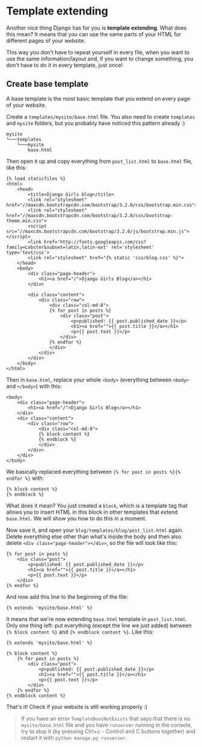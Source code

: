 # Template extending

Another nice thing Django has for you is __template extending__. What does this mean? It means that you can use the same parts of your HTML for different pages of your website.

This way you don't have to repeat yourself in every file, when you want to use the same information/layout and, if you want to change something, you don't have to do it in every template, just once!

## Create base template

A base template is the most basic template that you extend on every page of your website.

Create a `templates/mysite/base.html` file. You also need to create `templates` and `mysite` folders, but you probably have noticed this pattern already :)

    mysite
    └───templates
        └───mysite
            base.html

Then open it up and copy everything from `post_list.html` to `base.html` file, like this:

    {% load staticfiles %}
    <html>
        <head>
            <title>Django Girls blog</title>
            <link rel="stylesheet" href="//maxcdn.bootstrapcdn.com/bootstrap/3.2.0/css/bootstrap.min.css">
            <link rel="stylesheet" href="//maxcdn.bootstrapcdn.com/bootstrap/3.2.0/css/bootstrap-theme.min.css">
            <script src="//maxcdn.bootstrapcdn.com/bootstrap/3.2.0/js/bootstrap.min.js"></script>
            <link href='http://fonts.googleapis.com/css?family=Lobster&subset=latin,latin-ext' rel='stylesheet' type='text/css'>
            <link rel="stylesheet" href="{% static 'css/blog.css' %}">
        </head>
        <body>
            <div class="page-header">
                <h1><a href="/">Django Girls Blog</a></h1>
            </div>

            <div class="content">
                <div class="row">
                    <div class="col-md-8">
                    {% for post in posts %}
                        <div class="post">
                            <p>published: {{ post.published_date }}</p>
                            <h1><a href="">{{ post.title }}</a></h1>
                            <p>{{ post.text }}</p>
                        </div>
                    {% endfor %}
                    </div>
                </div>
            </div>
        </body>
    </html>

Then in `base.html`, replace your whole `<body>` (everything between `<body>` and `</body>`) with this:

    <body>
        <div class="page-header">
            <h1><a href="/">Django Girls Blog</a></h1>
        </div>
        <div class="content">
            <div class="row">
                <div class="col-md-8">
                {% block content %}
                {% endblock %}
                </div>
            </div>
        </div>
    </body>

We basically replaced everything between `{% for post in posts %}{% endfor %}` with:

    {% block content %}
    {% endblock %}

What does it mean? You just created a `block`, which is a template tag that allows you to insert HTML in this block in other templates that extend `base.html`. We will show you how to do this in a moment.

Now save it, and open your `blog/templates/blog/post_list.html` again. Delete everything else other than what's inside the body and then also delete `<div class="page-header"></div>`, so the file will look like this:

    {% for post in posts %}
        <div class="post">
            <p>published: {{ post.published_date }}</p>
            <h1><a href="">{{ post.title }}</a></h1>
            <p>{{ post.text }}</p>
        </div>
    {% endfor %}

And now add this line to the beginning of the file:

    {% extends 'mysite/base.html' %}

It means that we're now extending `base.html` template in `post_list.html`. Only one thing left: put everything (except the line we just added) between `{% block content %}` and `{% endblock content %}`. Like this:

    {% extends 'mysite/base.html' %}

    {% block content %}
        {% for post in posts %}
            <div class="post">
                <p>published: {{ post.published_date }}</p>
                <h1><a href="">{{ post.title }}</a></h1>
                <p>{{ post.text }}</p>
            </div>
        {% endfor %}
    {% endblock content %}

That's it! Check if your website is still working properly :)

> If you have an error `TemplateDoesNotExists` that says that there is no `mysite/base.html` file and you have `runserver` running in the console, try to stop it (by pressing Ctrl+c - Control and C buttons together) and restart it with `python manage.py runserver`.


